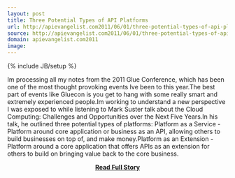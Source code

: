 ```yaml
---
layout: post
title: Three Potential Types of API Platforms
url: http://apievangelist.com2011/06/01/three-potential-types-of-api-platforms/
source: http://apievangelist.com2011/06/01/three-potential-types-of-api-platforms/
domain: apievangelist.com2011
image: 
---
```

{% include JB/setup %}<p>Im processing all my notes from the 2011 Glue Conference, which has been one of the most thought provoking events Ive been to this year.The best part of events like Gluecon is you get to hang with some really smart and extremely experienced people.Im working to understand a new perspective I was exposed to while listening to Mark Suster talk about the Cloud Computing: Challenges and Opportunities over the Next Five Years.In his talk, he outlined three potential types of platforms: Platform as a Service - Platform around core application or business as an API, allowing others to build businesses on top of, and make money.Platform as an Extension - Platform around a core application that offers APIs as an extension for others to build on bringing value back to the core business.</p>
<center><p><a href="http://apievangelist.com2011/06/01/three-potential-types-of-api-platforms/" style='padding:25px; font-sze:18px; font-weight: bold;'>Read Full Story</a></p></center>
